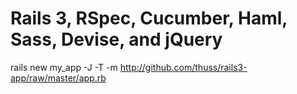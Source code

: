 Rails 3, RSpec, Cucumber, Haml, Sass, Devise, and jQuery
========================================================

rails new my_app -J -T -m http://github.com/thuss/rails3-app/raw/master/app.rb